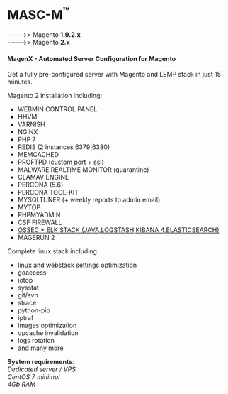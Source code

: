 

MASC-M<sup>™</sup>
======
---->> Magento **1.9.2.x**<br/>
---->> Magento **2.x**
<br/>
#### MagenX - Automated Server Configuration for Magento
Get a fully pre-configured server with Magento and LEMP stack in just 15 minutes.

Magento 2 installation including: <br/>
- WEBMIN CONTROL PANEL
- HHVM
- VARNISH
- NGINX
- PHP 7
- REDIS (2 instances 6379|6380)
- MEMCACHED
- PROFTPD (custom port + ssl)
- MALWARE REALTIME MONITOR (quarantine)
- CLAMAV ENGINE
- PERCONA (5.6)
- PERCONA TOOL-KIT
- MYSQLTUNER (+ weekly reports to admin email)
- MYTOP
- PHPMYADMIN
- CSF FIREWALL
- [OSSEC + ELK STACK (JAVA,LOGSTASH,KIBANA 4,ELASTICSEARCH)](http://www.wazuh.com/)
- MAGERUN 2

Complete linux stack including: <br/>
- linux and webstack settings optimization
- goaccess
- iotop
- sysstat
- git/svn
- strace
- python-pip
- iptraf
- images optimization
- opcache invalidation
- logs rotation
- and many more


**System requirements**:<br/>
*Dedicated server / VPS*<br/>
*CentOS 7 minimal*<br/>
*4Gb RAM*<br/>
